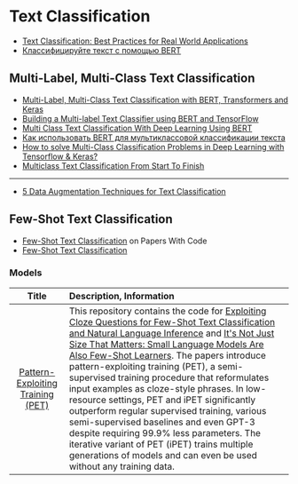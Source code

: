 # Text Classification

- [Text Classification: Best Practices for Real World Applications](https://kavita-ganesan.com/practical-text-classification-best-practices/#.YGMTSy1c5WM)
- [Классифицируйте текст с помощью BERT](https://www.tensorflow.org/tutorials/text/classify_text_with_bert)

## Multi-Label, Multi-Class Text Classification

- [Multi-Label, Multi-Class Text Classification with BERT, Transformers and Keras](https://towardsdatascience.com/multi-label-multi-class-text-classification-with-bert-transformer-and-keras-c6355eccb63a)
- [Building a Multi-label Text Classifier using BERT and TensorFlow](https://towardsdatascience.com/building-a-multi-label-text-classifier-using-bert-and-tensorflow-f188e0ecdc5d)
- [Multi Class Text Classification With Deep Learning Using BERT](https://towardsdatascience.com/multi-class-text-classification-with-deep-learning-using-bert-b59ca2f5c613)
- [Как использовать BERT для мультиклассовой классификации текста](https://neurohive.io/ru/tutorial/bert-klassifikacya-teksta/)
- [How to solve Multi-Class Classification Problems in Deep Learning with Tensorflow & Keras?](https://medium.com/deep-learning-with-keras/which-activation-loss-functions-in-multi-class-clasification-4cd599e4e61f)
- [Multiclass Text Classification From Start To Finish](https://medium.com/@robert.salgado/multiclass-text-classification-from-start-to-finish-f616a8642538)

--------------------
- [5 Data Augmentation Techniques for Text Classification](https://saurabhk30.medium.com/5-data-augmentation-techniques-for-text-classification-d14f6d8bd6aa)


## Few-Shot Text Classification

- [Few-Shot Text Classification](https://paperswithcode.com/task/few-shot-text-classification#code) on Papers With Code
- [Few-Shot Text Classification](https://few-shot-text-classification.fastforwardlabs.com)

### Models

| Title | Description, Information |
| :---:         |          :--- |
|[Pattern-Exploiting Training (PET)](https://github.com/timoschick/pet)|This repository contains the code for [Exploiting Cloze Questions for Few-Shot Text Classification and Natural Language Inference](https://arxiv.org/abs/2001.07676) and [It's Not Just Size That Matters: Small Language Models Are Also Few-Shot Learners](https://arxiv.org/abs/2009.07118). The papers introduce pattern-exploiting training (PET), a semi-supervised training procedure that reformulates input examples as cloze-style phrases. In low-resource settings, PET and iPET significantly outperform regular supervised training, various semi-supervised baselines and even GPT-3 despite requiring 99.9% less parameters. The iterative variant of PET (iPET) trains multiple generations of models and can even be used without any training data.|
